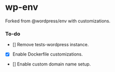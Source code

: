 # wp-env
Forked from @wordpress/env with customizations.

### To-do
- [] Remove tests-wordpress instance.
- [x] Enable Dockerfile customizations.
- [] Enable custom domain name setup.
